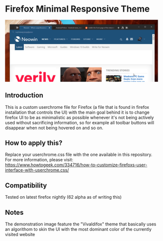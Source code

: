 # Firefox Minimal Responsive Theme

![demonstration animation](demo.gif)


## Introduction
This is a custom userchrome file for Firefox (a file that is found in firefox installation that controls the UI) with the main goal behind it is to change firefox UI to be as minimalistic as possible whenever it's not being actively used without sacrificing information, so for example all toolbar buttons will disappear when not being hovered on and so on.

## How to apply this?
Replace your userchrome.css file with the one available in this repository.
For more information, please visit: https://www.howtogeek.com/334716/how-to-customize-firefoxs-user-interface-with-userchrome.css/

## Compatibility
Tested on latest firefox nightly (62 alpha as of writing this)

## Notes
The demonstration image feature the "Vivaldifox" theme that basically uses an algorithom to skin the UI with the most dominant color of the currently visited website

